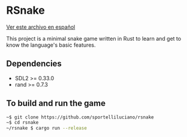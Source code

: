 # RSnake

[Ver este archivo en español](/README.md)

This project is a minimal snake game written in Rust to learn and get to know
the language's basic features.

## Dependencies
- SDL2 >= 0.33.0 
- rand >= 0.7.3

## To build and run the game
```bash
~$ git clone https://github.com/sportelliluciano/rsnake
~$ cd rsnake
~/rsnake $ cargo run --release
```